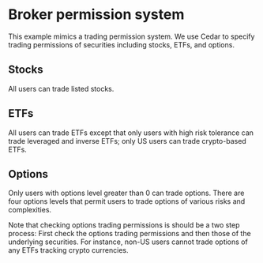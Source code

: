 # Broker permission system
This example mimics a trading permission system. We use Cedar to specify trading permissions of securities including stocks, ETFs, and options.

## Stocks
All users can trade listed stocks.

## ETFs
All users can trade ETFs except that only users with high risk tolerance can trade leveraged and inverse ETFs; only US users can trade crypto-based ETFs.

## Options
Only users with options level greater than 0 can trade options. There are four options levels that permit users to trade options of various risks and complexities.

Note that checking options trading permissions is should be a two step process: First check the options trading permissions and then those of the underlying securities. For instance, non-US users cannot trade options of any ETFs tracking crypto currencies.



